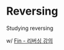 # Reversing
Studying reversing

w/
[Fin - 리버싱 강의](https://youtube.com/playlist?list=PLY12b4RRLcSdsxgVvTW3mnNzMjVrd8JhO)
